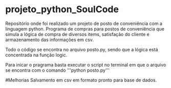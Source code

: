 # projeto_python_SoulCode
Repositório onde foi realizado um projeto de posto de conveniência com a linguagem python.
Programa de compras para postos de conveniência que simula a lógica de compra de diversos items, satisfação do cliente e armazenamento das informações em csv.

Todo o código se encontra no arquivo posto.py, sendo que a lógica está concentrada na função logic.

Para inicar o pragrama basta executar o script no terminal em que o arquivo se encontra com o comando '''python posto.py'''

#Melhorias
Salvamento em csv em formato pronto para base de dados.

